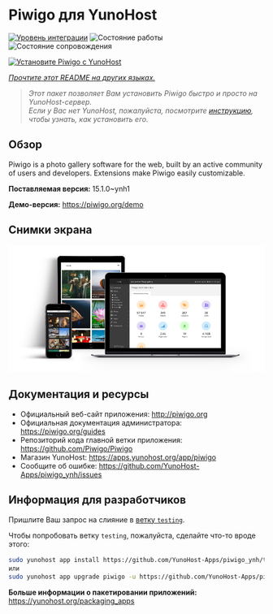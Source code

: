 <!--
Важно: этот README был автоматически сгенерирован <https://github.com/YunoHost/apps/tree/master/tools/readme_generator>
Он НЕ ДОЛЖЕН редактироваться вручную.
-->

# Piwigo для YunoHost

[![Уровень интеграции](https://apps.yunohost.org/badge/integration/piwigo)](https://ci-apps.yunohost.org/ci/apps/piwigo/)
![Состояние работы](https://apps.yunohost.org/badge/state/piwigo)
![Состояние сопровождения](https://apps.yunohost.org/badge/maintained/piwigo)

[![Установите Piwigo с YunoHost](https://install-app.yunohost.org/install-with-yunohost.svg)](https://install-app.yunohost.org/?app=piwigo)

*[Прочтите этот README на других языках.](./ALL_README.md)*

> *Этот пакет позволяет Вам установить Piwigo быстро и просто на YunoHost-сервер.*  
> *Если у Вас нет YunoHost, пожалуйста, посмотрите [инструкцию](https://yunohost.org/install), чтобы узнать, как установить его.*

## Обзор

Piwigo is a photo gallery software for the web, built by an active community of users and developers. Extensions make Piwigo easily customizable.


**Поставляемая версия:** 15.1.0~ynh1

**Демо-версия:** <https://piwigo.org/demo>

## Снимки экрана

![Снимок экрана Piwigo](./doc/screenshots/screenshot_Piwigo.jpg)

## Документация и ресурсы

- Официальный веб-сайт приложения: <http://piwigo.org>
- Официальная документация администратора: <https://piwigo.org/guides>
- Репозиторий кода главной ветки приложения: <https://github.com/Piwigo/Piwigo>
- Магазин YunoHost: <https://apps.yunohost.org/app/piwigo>
- Сообщите об ошибке: <https://github.com/YunoHost-Apps/piwigo_ynh/issues>

## Информация для разработчиков

Пришлите Ваш запрос на слияние в [ветку `testing`](https://github.com/YunoHost-Apps/piwigo_ynh/tree/testing).

Чтобы попробовать ветку `testing`, пожалуйста, сделайте что-то вроде этого:

```bash
sudo yunohost app install https://github.com/YunoHost-Apps/piwigo_ynh/tree/testing --debug
или
sudo yunohost app upgrade piwigo -u https://github.com/YunoHost-Apps/piwigo_ynh/tree/testing --debug
```

**Больше информации о пакетировании приложений:** <https://yunohost.org/packaging_apps>
